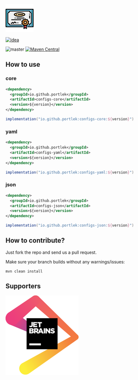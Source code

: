 <img src="logo/logo.svg" width="92px"/>

[![idea](https://www.elegantobjects.org/intellij-idea.svg)](https://www.jetbrains.com/idea/)

![master](https://github.com/portlek/configs/workflows/build/badge.svg)
[![Maven Central](https://img.shields.io/maven-central/v/io.github.portlek/configs-parent?label=version)](https://repo1.maven.org/maven2/io/github/portlek/configs-parent/)

## How to use

### core
```xml
<dependency>
  <groupId>io.github.portlek</groupId>
  <artifactId>configs-core</artifactId>
  <version>${version}</version>
</dependency>
```

```groovy
implementation("io.github.portlek:configs-core:${version}")
```

### yaml
```xml
<dependency>
  <groupId>io.github.portlek</groupId>
  <artifactId>configs-yaml</artifactId>
  <version>${version}</version>
</dependency>
```

```groovy
implementation("io.github.portlek:configs-yaml:${version}")
```

### json
```xml
<dependency>
  <groupId>io.github.portlek</groupId>
  <artifactId>configs-json</artifactId>
  <version>${version}</version>
</dependency>
```

```groovy
implementation("io.github.portlek:configs-json:${version}")
```

## How to contribute?

Just fork the repo and send us a pull request.

Make sure your branch builds without any warnings/issues:

```
mvn clean install
```

## Supporters

[![Jetbrains](logo/jetbrains.svg)](https://www.jetbrains.com/?from=configs)
